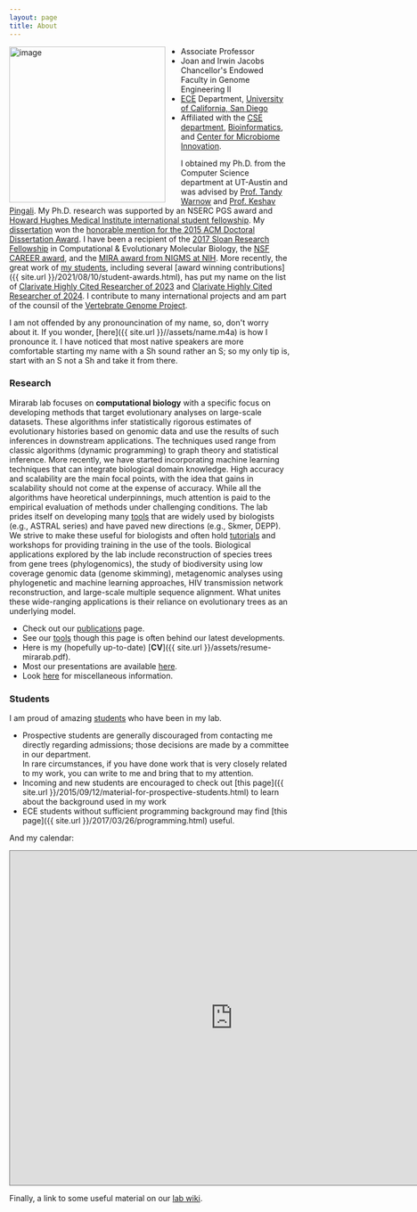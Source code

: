 ```yaml
---
layout: page
title: About
---
```


<img src="assets/40.jpg" width="280" alt="image" align="left" style="padding-right:25px" />

* Associate Professor
* Joan and Irwin Jacobs Chancellor's Endowed Faculty in Genome Engineering II
* [ECE](http://ece.ucsd.edu) Department, [University of California, San Diego](http://ucsd.edu)
* Affiliated with the [CSE department](http://cse.ucsd.edu/), [Bioinformatics](http://bioinformatics.ucsd.edu/faculty_bisb), and [Center for Microbiome Innovation](http://jacobsschool.ucsd.edu/microbiome/faculty.sfe).

I obtained my Ph.D. from the Computer Science department at UT-Austin and was advised by [Prof. Tandy Warnow](http://tandy.cs.illinois.edu) and [Prof. Keshav Pingali](http://www.cs.utexas.edu/~pingali/). 
My Ph.D. research was supported by an NSERC PGS award and [Howard Hughes Medical Institute international student fellowship](http://www.hhmi.org/news/20120725.html). 
My [dissertation](https://repositories.lib.utexas.edu/bitstream/handle/2152/31377/MIRARABBAYGI-DISSERTATION-2015.pdf) won the [honorable mention for the 2015 ACM Doctoral Dissertation Award](http://www.acm.org/awards/2015-doctoral-dissertation). 
I have been a recipient of the [2017 Sloan Research Fellowship](https://sloan.org/fellowships/2017-Fellows) in Computational & Evolutionary Molecular Biology, the [NSF CAREER award](https://nsf.gov/awardsearch/showAward?AWD_ID=1845967&HistoricalAwards=false), and the [MIRA award from NIGMS at NIH](https://reporter.nih.gov/search/73g1sqOpP0y0A6uXFguibw/project-details/10275055). More recently, the great work of [my students](students.html), including several [award winning contributions]({{ site.url }}/2021/08/10/student-awards.html), has put my name on the list of [Clarivate Highly Cited Researcher of 2023](https://clarivate.com/highly-cited-researchers/?utm_campaign=EM1_Congrats_Winners_Highly_Cited_Researchers_Retention_AG_Global_2023)
and [Clarivate Highly Cited Researcher of 2024](https://clarivate.com/highly-cited-researchers/?utm_campaign=EM1_Congrats_Winners_Highly_Cited_Researchers_Retention_AG_Global_2024).
I contribute to many international projects and am part of the counsil of the [Vertebrate Genome Project](https://vertebrategenomesproject.org/who-we-are).

I am not offended by any pronouncination of my name, so, don't worry about it. If you wonder, [here]({{ site.url }}//assets/name.m4a) is how I pronounce it.
I have noticed that most native speakers are more comfortable starting my name with a Sh sound rather an S; so my only tip is, start with an S not a Sh and take it from there. 


### Research

Mirarab lab focuses on **computational biology** with a specific focus on developing methods that target evolutionary analyses on large-scale datasets. 
These algorithms infer statistically rigorous estimates of evolutionary histories based on genomic data and use the results of such inferences in downstream applications.
The techniques used range from classic algorithms (dynamic programming) to graph theory and statistical inference. 
More recently, we have started incorporating machine learning techniques that can integrate biological domain knowledge. 
High accuracy and scalability are the main focal points, with the idea that gains in scalability should not come at the expense of accuracy. 
While all the algorithms have heoretical underpinnings, much attention is paid to the empirical evaluation of methods under challenging conditions. 
The lab prides itself on developing many [tools](software.html) that are widely used by biologists (e.g., ASTRAL series) and have paved new directions (e.g., Skmer, DEPP). 
We strive to make these useful for biologists and often hold [tutorials](http://github.com/smirarab/tutorials/) and workshops for providing training in the use of the tools. 
Biological applications explored by the lab include reconstruction of species trees from gene trees (phylogenomics), the study of biodiversity using low coverage genomic data (genome skimming), metagenomic analyses using phylogenetic and machine learning approaches, HIV transmission network reconstruction, and large-scale multiple sequence alignment. 
What unites these wide-ranging applications is their reliance on evolutionary trees as an underlying model. 

* Check out our [publications](publications.html) page. 
* See our [tools](software.html) though this page is often behind our latest developments. 
* Here is my (hopefully up-to-date) [**CV**]({{ site.url }}/assets/resume-mirarab.pdf).
* Most our presentations are available [here](presentations.html).
* Look [here](news.html) for miscellaneous information. 

### Students

I am proud of amazing [students](students.html) who have been in my lab.

* Prospective students are generally discouraged from contacting me directly regarding admissions; those decisions are made by a committee in our department.  
  In rare circumstances, if you have done work that is very closely related to my work, you can write to me and bring that to my attention.  
* Incoming and new students are encouraged to check out [this page]({{ site.url }}/2015/09/12/material-for-prospective-students.html) to learn about the background used in my work 
* ECE students without sufficient programming background may find [this page]({{ site.url }}/2017/03/26/programming.html) useful. 

And my calendar:

<iframe src="https://www.google.com/calendar/embed?height=600&amp;wkst=1&amp;bgcolor=%23FFFFFF&amp;src=smirarab%40gmail.com&amp;color=%232952A3&amp;src=en.usa%23holiday%40group.v.calendar.google.com&amp;color=%23125A12&amp;src=smirarabbaygi%40ucsd.edu&amp;color=%13125C12&amp;ctz=America%2FLos_Angeles" style=" border:solid 1px #777 " width="800" height="600" frameborder="1" scrolling="yes"></iframe>

Finally, a link to some useful material on our [lab wiki](https://github.com/mirarablab/wiki).
